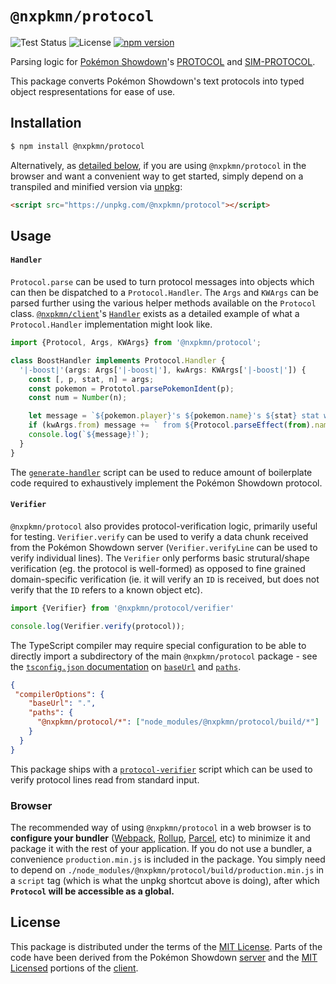 # `@nxpkmn/protocol`

![Test Status](https://github.com/pkmn/ps/workflows/Tests/badge.svg)
![License](https://img.shields.io/badge/License-MIT-blue.svg)
[![npm version](https://img.shields.io/npm/v/@nxpkmn/protocol.svg)](https://www.npmjs.com/package/@nxpkmn/protocol)

Parsing logic for [Pokémon Showdown](https://pokemonshowdown.com)'s
[PROTOCOL](https://github.com/smogon/pokemon-showdown/blob/master/PROTOCOL.md) and
[SIM-PROTOCOL](https://github.com/smogon/pokemon-showdown/blob/master/sim/SIM-PROTOCOL.md).

This package converts Pokémon Showdown's text protocols into typed object
respresentations for ease of use.

## Installation

```sh
$ npm install @nxpkmn/protocol
```

Alternatively, as [detailed below](#browser), if you are using `@nxpkmn/protocol` in the browser and
want a convenient way to get started, simply depend on a transpiled and minified version via
[unpkg](https://unpkg.com/):

```html
<script src="https://unpkg.com/@nxpkmn/protocol"></script>
```

## Usage

#### `Handler`

`Protocol.parse` can be used to turn protocol messages into objects which can then be dispatched to
a `Protocol.Handler`. The `Args` and `KWArgs` can be parsed further using the various helper methods
available on the `Protocol` class. [`@nxpkmn/client`](../client)'s
[`Handler`](../client/src/handler.ts) exists as a detailed example of what a `Protocol.Handler`
implementation might look like.

```ts
import {Protocol, Args, KWArgs} from '@nxpkmn/protocol';

class BoostHandler implements Protocol.Handler {
  '|-boost|'(args: Args['|-boost|'], kwArgs: KWArgs['|-boost|']) {
    const [, p, stat, n] = args;
    const pokemon = Prototol.parsePokemonIdent(p);
    const num = Number(n);

    let message = `${pokemon.player}'s ${pokemon.name}'s ${stat} stat was boosted by ${num}`;
    if (kwArgs.from) message += ` from ${Protocol.parseEffect(from).name}`;
    console.log(`${message}!`);
  }
}
```

The [`generate-handler`](generate-handler) script can be used to reduce amount of boilerplate code
required to exhaustively implement the Pokémon Showdown protocol.

#### `Verifier`

`@nxpkmn/protocol` also provides protocol-verification logic, primarily useful for testing.
`Verifier.verify` can be used to verify a data chunk received from the Pokémon Showdown server
(`Verifier.verifyLine` can be used to verify individual lines). The `Verifier` only performs basic
strutural/shape verification (eg. the protocol is well-formed) as opposed to fine grained
domain-specific verification (ie. it will verify an `ID` is received, but does not verify that the
`ID` refers to a known object etc).

```ts
import {Verifier} from '@nxpkmn/protocol/verifier'

console.log(Verifier.verify(protocol));
```

The TypeScript compiler may require special configuration to be able to directly import a
subdirectory of the main `@nxpkmn/protocol` package - see the
[`tsconfig.json` documentation](https://www.typescriptlang.org/tsconfig) on
[`baseUrl`](https://www.typescriptlang.org/tsconfig#baseUrl) and
[`paths`](https://www.typescriptlang.org/tsconfig#paths).

```json
{
 "compilerOptions": {
    "baseUrl": ".",
    "paths": {
      "@nxpkmn/protocol/*": ["node_modules/@nxpkmn/protocol/build/*"]
    }
  }
}
```

This package ships with a [`protocol-verifier`](protocol-verifier) script which can be used to
verify protocol lines read from standard input.

### Browser

The recommended way of using `@nxpkmn/protocol` in a web browser is to **configure your bundler**
([Webpack](https://webpack.js.org/), [Rollup](https://rollupjs.org/),
[Parcel](https://parceljs.org/), etc) to minimize it and package it with the rest of your
application. If you do not use a bundler, a convenience `production.min.js` is included in the
package. You simply need to depend on `./node_modules/@nxpkmn/protocol/build/production.min.js` in a
`script` tag (which is what the unpkg shortcut above is doing), after which **`Protocol` will be
accessible as a global.**

## License

This package is distributed under the terms of the [MIT License](LICENSE). Parts of the code have
been derived from the Pokémon Showdown [server](https://github.com/smogon/pokemon-showdown) and the
[MIT Licensed](https://github.com/smogon/pokemon-showdown-client/blob/master/src/battle.ts#L6)
portions of the [client](https://github.com/smogon/pokemon-showdown-client).
